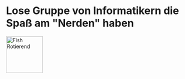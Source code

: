 # Lose Gruppe von Informatikern die Spaß am "Nerden" haben


<img src="https://raw.githubusercontent.com/Codecademy/docs/main/media/codey.jpg](https://media.tenor.com/pCvKzv6CMh4AAAAM/joel-rotate.gif" alt="Fish Rotierend" width="100" height="100">
